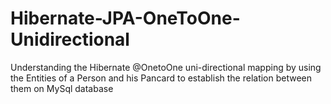 # Hibernate-JPA-OneToOne-Unidirectional
Understanding the Hibernate @OnetoOne uni-directional mapping by using the Entities of a Person and his Pancard to establish the relation between them on MySql database
